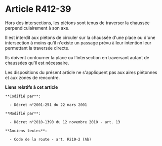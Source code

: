 # Article R412-39

Hors des intersections, les piétons sont tenus de traverser la chaussée perpendiculairement à son axe.

Il est interdit aux piétons de circuler sur la chaussée d'une place ou d'une intersection à moins qu'il n'existe un passage
prévu à leur intention leur permettant la traversée directe.

Ils doivent contourner la place ou l'intersection en traversant autant de chaussées qu'il est nécessaire.

Les dispositions du présent article ne s'appliquent pas aux aires piétonnes et aux zones de rencontre.

**Liens relatifs à cet article**

	**Codifié par**:

	  - Décret n°2001-251 du 22 mars 2001

	**Modifié par**:

	  - Décret n°2010-1390 du 12 novembre 2010 - art. 13

	**Anciens textes**:

	  - Code de la route - art. R219-2 (Ab)
